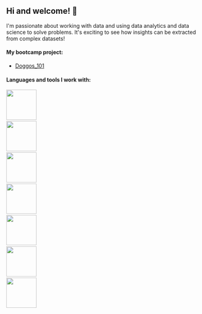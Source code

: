 ## Hi and welcome! 👋 
I'm passionate about working with data and using data analytics and data science to solve problems. It's exciting to see how insights can be extracted from complex datasets!

#### My bootcamp project: 
* [Doggos_101](https://doggos-101.streamlit.app/)

#### Languages and tools I work with: 
<img src="https://user-images.githubusercontent.com/123632891/230006182-d940e9bd-db57-495e-b47d-7ca66bd7a2b0.png" width="80" height="80"> &nbsp;&nbsp;  
<img src="https://user-images.githubusercontent.com/123632891/230007382-061010bc-1695-490e-8797-9d932ed41573.png" width="80" height="80"> &nbsp;&nbsp;   
<img src="https://user-images.githubusercontent.com/123632891/230007434-22cb622d-6df3-4e85-9c94-061ef43189d5.png" width="80" height="80"> &nbsp;&nbsp;     
<img src="https://user-images.githubusercontent.com/123632891/230007473-7da1c814-1a83-47ff-8298-19f17bbf0b10.png" width="80" height="80"> &nbsp;&nbsp;    
<img src="https://user-images.githubusercontent.com/123632891/230007520-0810638d-635b-4de3-8c4f-01b1b6ef1f18.png" width="80" height="80"> &nbsp;&nbsp;   
<img src="https://user-images.githubusercontent.com/123632891/230007612-4c5adb17-e98b-4731-9986-eb2d713f2562.png" width="80" height="80"> &nbsp;&nbsp;  
<img src="https://user-images.githubusercontent.com/123632891/230007683-93767289-3fdb-4a24-94ec-ec377bcaf115.png" width="80" height="80"> &nbsp;&nbsp; 





